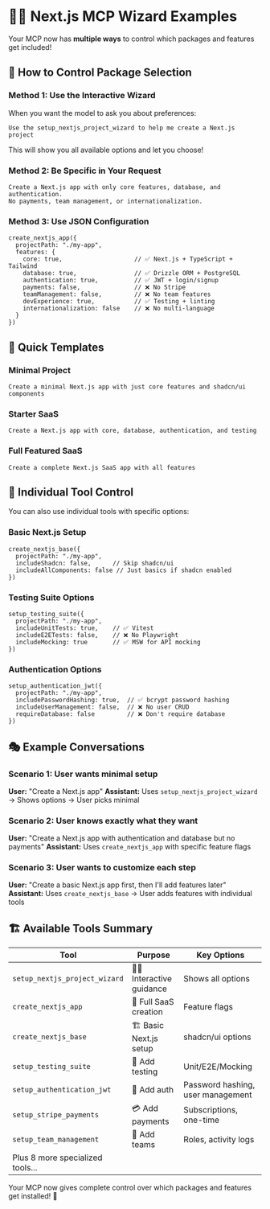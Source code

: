 # 🧙‍♂️ Next.js MCP Wizard Examples

Your MCP now has **multiple ways** to control which packages and features get included!

## 🎯 **How to Control Package Selection**

### **Method 1: Use the Interactive Wizard**
When you want the model to ask you about preferences:

```
Use the setup_nextjs_project_wizard to help me create a Next.js project
```

This will show you all available options and let you choose!

### **Method 2: Be Specific in Your Request**
```
Create a Next.js app with only core features, database, and authentication. 
No payments, team management, or internationalization.
```

### **Method 3: Use JSON Configuration**
```
create_nextjs_app({
  projectPath: "./my-app",
  features: {
    core: true,                    // ✅ Next.js + TypeScript + Tailwind  
    database: true,                // ✅ Drizzle ORM + PostgreSQL
    authentication: true,          // ✅ JWT + login/signup
    payments: false,               // ❌ No Stripe
    teamManagement: false,         // ❌ No team features
    devExperience: true,           // ✅ Testing + linting
    internationalization: false    // ❌ No multi-language
  }
})
```

## 🚀 **Quick Templates**

### **Minimal Project**
```
Create a minimal Next.js app with just core features and shadcn/ui components
```

### **Starter SaaS**
```
Create a Next.js app with core, database, authentication, and testing
```

### **Full Featured SaaS**
```
Create a complete Next.js SaaS app with all features
```

## 🔧 **Individual Tool Control**

You can also use individual tools with specific options:

### **Basic Next.js Setup**
```
create_nextjs_base({
  projectPath: "./my-app", 
  includeShadcn: false,      // Skip shadcn/ui
  includeAllComponents: false // Just basics if shadcn enabled
})
```

### **Testing Suite Options**
```
setup_testing_suite({
  projectPath: "./my-app",
  includeUnitTests: true,    // ✅ Vitest
  includeE2ETests: false,    // ❌ No Playwright  
  includeMocking: true       // ✅ MSW for API mocking
})
```

### **Authentication Options**
```
setup_authentication_jwt({
  projectPath: "./my-app",
  includePasswordHashing: true,  // ✅ bcrypt password hashing
  includeUserManagement: false,  // ❌ No user CRUD
  requireDatabase: false         // ❌ Don't require database
})
```

## 🎭 **Example Conversations**

### **Scenario 1: User wants minimal setup**
**User:** "Create a Next.js app"
**Assistant:** Uses `setup_nextjs_project_wizard` → Shows options → User picks minimal

### **Scenario 2: User knows exactly what they want**
**User:** "Create a Next.js app with authentication and database but no payments"
**Assistant:** Uses `create_nextjs_app` with specific feature flags

### **Scenario 3: User wants to customize each step**
**User:** "Create a basic Next.js app first, then I'll add features later"
**Assistant:** Uses `create_nextjs_base` → User adds features with individual tools

## 🏗️ **Available Tools Summary**

| Tool | Purpose | Key Options |
|------|---------|-------------|
| `setup_nextjs_project_wizard` | 🧙‍♂️ Interactive guidance | Shows all options |
| `create_nextjs_app` | 🚀 Full SaaS creation | Feature flags |
| `create_nextjs_base` | 🏗️ Basic Next.js setup | shadcn/ui options |
| `setup_testing_suite` | 🧪 Add testing | Unit/E2E/Mocking |
| `setup_authentication_jwt` | 🔐 Add auth | Password hashing, user management |
| `setup_stripe_payments` | 💳 Add payments | Subscriptions, one-time |
| `setup_team_management` | 👥 Add teams | Roles, activity logs |
| Plus 8 more specialized tools... | | |

Your MCP now gives complete control over which packages and features get installed! 🎉